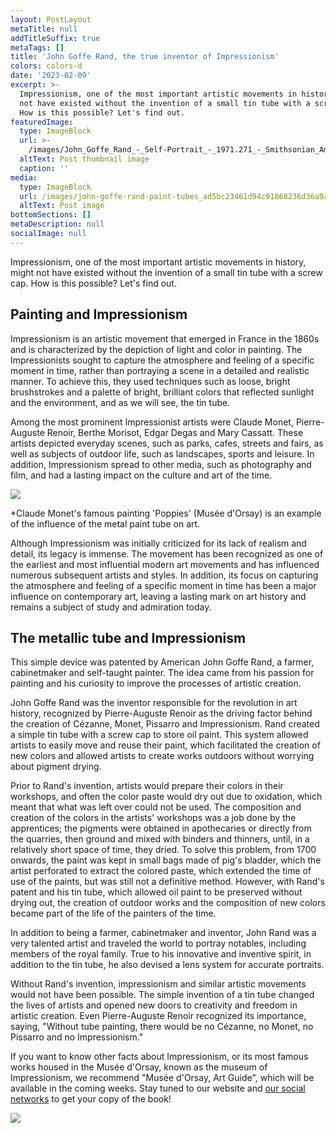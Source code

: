 ```yaml
---
layout: PostLayout
metaTitle: null
addTitleSuffix: true
metaTags: []
title: 'John Goffe Rand, the true inventor of Impressionism'
colors: colors-d
date: '2023-02-09'
excerpt: >-
  Impressionism, one of the most important artistic movements in history, might
  not have existed without the invention of a small tin tube with a screw cap.
  How is this possible? Let's find out.
featuredImage:
  type: ImageBlock
  url: >-
    /images/John_Goffe_Rand_-_Self-Portrait_-_1971.271_-_Smithsonian_American_Art_Museum.jpg
  altText: Post thumbnail image
  caption: ''
media:
  type: ImageBlock
  url: /images/john-goffe-rand-paint-tubes_ad5bc23461d94c91868236d36a9a719d_g.jpg
  altText: Post image
bottomSections: []
metaDescription: null
socialImage: null
---
```

Impressionism, one of the most important artistic movements in history, might not have existed without the invention of a small tin tube with a screw cap. How is this possible? Let's find out.

## Painting and Impressionism

Impressionism is an artistic movement that emerged in France in the 1860s and is characterized by the depiction of light and color in painting. The Impressionists sought to capture the atmosphere and feeling of a specific moment in time, rather than portraying a scene in a detailed and realistic manner. To achieve this, they used techniques such as loose, bright brushstrokes and a palette of bright, brilliant colors that reflected sunlight and the environment, and as we will see, the tin tube.

Among the most prominent Impressionist artists were Claude Monet, Pierre-Auguste Renoir, Berthe Morisot, Edgar Degas and Mary Cassatt. These artists depicted everyday scenes, such as parks, cafes, streets and fairs, as well as subjects of outdoor life, such as landscapes, sports and leisure. In addition, Impressionism spread to other media, such as photography and film, and had a lasting impact on the culture and art of the time.

![](https://loff.it/wp-content/uploads/2015/04/loffit-les-coquelicots-claude-oscar-monet-01.jpg)

\*Claude Monet's famous painting 'Poppies' (Musée d'Orsay) is an example of the influence of the metal paint tube on art.

Although Impressionism was initially criticized for its lack of realism and detail, its legacy is immense. The movement has been recognized as one of the earliest and most influential modern art movements and has influenced numerous subsequent artists and styles. In addition, its focus on capturing the atmosphere and feeling of a specific moment in time has been a major influence on contemporary art, leaving a lasting mark on art history and remains a subject of study and admiration today.

## The metallic tube and Impressionism

This simple device was patented by American John Goffe Rand, a farmer, cabinetmaker and self-taught painter. The idea came from his passion for painting and his curiosity to improve the processes of artistic creation.

John Goffe Rand was the inventor responsible for the revolution in art history, recognized by Pierre-Auguste Renoir as the driving factor behind the creation of Cézanne, Monet, Pissarro and Impressionism. Rand created a simple tin tube with a screw cap to store oil paint. This system allowed artists to easily move and reuse their paint, which facilitated the creation of new colors and allowed artists to create works outdoors without worrying about pigment drying.

Prior to Rand's invention, artists would prepare their colors in their workshops, and often the color paste would dry out due to oxidation, which meant that what was left over could not be used. The composition and creation of the colors in the artists' workshops was a job done by the apprentices; the pigments were obtained in apothecaries or directly from the quarries, then ground and mixed with binders and thinners, until, in a relatively short space of time, they dried. To solve this problem, from 1700 onwards, the paint was kept in small bags made of pig's bladder, which the artist perforated to extract the colored paste, which extended the time of use of the paints, but was still not a definitive method. However, with Rand's patent and his tin tube, which allowed oil paint to be preserved without drying out, the creation of outdoor works and the composition of new colors became part of the life of the painters of the time.

In addition to being a farmer, cabinetmaker and inventor, John Rand was a very talented artist and traveled the world to portray notables, including members of the royal family. True to his innovative and inventive spirit, in addition to the tin tube, he also devised a lens system for accurate portraits.

Without Rand's invention, impressionism and similar artistic movements would not have been possible. The simple invention of a tin tube changed the lives of artists and opened new doors to creativity and freedom in artistic creation. Even Pierre-Auguste Renoir recognized its importance, saying, "Without tube painting, there would be no Cézanne, no Monet, no Pissarro and no Impressionism."

If you want to know other facts about Impressionism, or its most famous works housed in the Musée d'Orsay, known as the museum of Impressionism, we recommend "Musée d'Orsay, Art Guide", which will be available in the coming weeks. Stay tuned to our website and [our social networks](https://www.instagram.com/amazingmuseums/) to get your copy of the book!

![](/images/1658496518-ee36268b.png)


